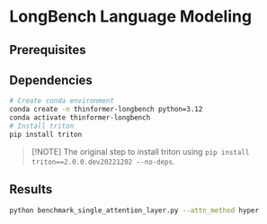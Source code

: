 # LongBench Language Modeling

## Prerequisites

## Dependencies

```bash
# Create conda environment
conda create -n thinformer-longbench python=3.12
conda activate thinformer-longbench
# Install triton
pip install triton
```

> \[!NOTE\]
> The original step to install triton using `pip install triton==2.0.0.dev20221202 --no-deps`.

## Results

```bash
python benchmark_single_attention_layer.py --attn_method hyper
```